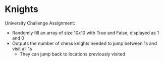 # Knights
University Challenge Assignment:
- Randomly fill an array of size 10x10 with True and False, displayed as 1 and 0 
- Outputs the number of chess knights needed to jump between 1s and visit all 1s 
  - They can jump back to locations previously visited
